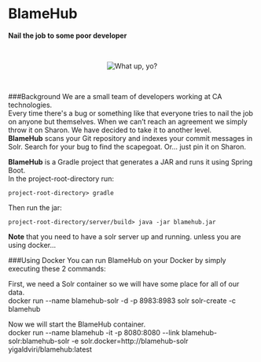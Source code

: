 # BlameHub
**Nail the job to some poor developer**

<br/>
<p align="center">
 <img title="What up, yo?" src="./blamehub.gif"/>
</p>
<br/>

###Background
We are a small team of developers working at CA technologies.  
Every time there's a bug or something like that everyone tries to nail the job on anyone but themselves. When we can’t reach an agreement we simply throw it on Sharon. We have decided to take it to another level.  
**BlameHub** scans your Git repository and indexes your commit messages in Solr. Search for your bug to find the scapegoat. Or… just pin it on Sharon.

**BlameHub** is a Gradle project that generates a JAR and runs it using Spring Boot.  
In the project-root-directory run:  

    project-root-directory> gradle
  
  Then run the jar:  

    project-root-directory/server/build> java -jar blamehub.jar
   
**Note** that you need to have a solr server up and running. unless you are using docker...    
   
###Using Docker
You can run BlameHub on your Docker by simply executing these 2 commands:

First, we need a Solr container so we will have some place for all of our data.  
    docker run --name blamehub-solr -d -p 8983:8983 solr solr-create -c blamehub
    
Now we will start the BlameHub container.  
    docker run --name blamehub -it -p 8080:8080 --link blamehub-solr:blamehub-solr -e solr.docker=http://blamehub-solr yigaldviri/blamehub:latest 
